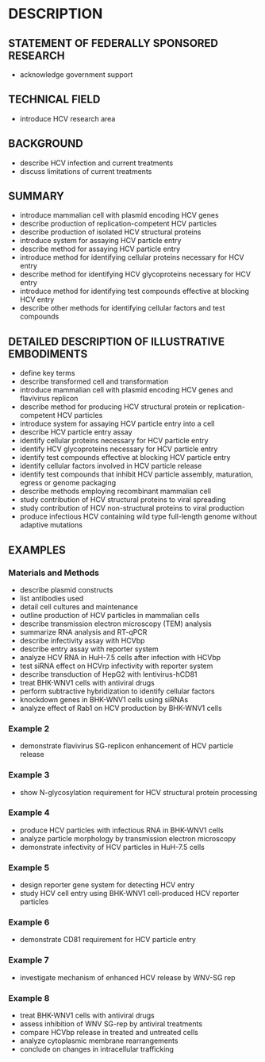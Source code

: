 # DESCRIPTION

## STATEMENT OF FEDERALLY SPONSORED RESEARCH

- acknowledge government support

## TECHNICAL FIELD

- introduce HCV research area

## BACKGROUND

- describe HCV infection and current treatments
- discuss limitations of current treatments

## SUMMARY

- introduce mammalian cell with plasmid encoding HCV genes
- describe production of replication-competent HCV particles
- describe production of isolated HCV structural proteins
- introduce system for assaying HCV particle entry
- describe method for assaying HCV particle entry
- introduce method for identifying cellular proteins necessary for HCV entry
- describe method for identifying HCV glycoproteins necessary for HCV entry
- introduce method for identifying test compounds effective at blocking HCV entry
- describe other methods for identifying cellular factors and test compounds

## DETAILED DESCRIPTION OF ILLUSTRATIVE EMBODIMENTS

- define key terms
- describe transformed cell and transformation
- introduce mammalian cell with plasmid encoding HCV genes and flavivirus replicon
- describe method for producing HCV structural protein or replication-competent HCV particles
- introduce system for assaying HCV particle entry into a cell
- describe HCV particle entry assay
- identify cellular proteins necessary for HCV particle entry
- identify HCV glycoproteins necessary for HCV particle entry
- identify test compounds effective at blocking HCV particle entry
- identify cellular factors involved in HCV particle release
- identify test compounds that inhibit HCV particle assembly, maturation, egress or genome packaging
- describe methods employing recombinant mammalian cell
- study contribution of HCV structural proteins to viral spreading
- study contribution of HCV non-structural proteins to viral production
- produce infectious HCV containing wild type full-length genome without adaptive mutations

## EXAMPLES

### Materials and Methods

- describe plasmid constructs
- list antibodies used
- detail cell cultures and maintenance
- outline production of HCV particles in mammalian cells
- describe transmission electron microscopy (TEM) analysis
- summarize RNA analysis and RT-qPCR
- describe infectivity assay with HCVbp
- describe entry assay with reporter system
- analyze HCV RNA in HuH-7.5 cells after infection with HCVbp
- test siRNA effect on HCVrp infectivity with reporter system
- describe transduction of HepG2 with lentivirus-hCD81
- treat BHK-WNV1 cells with antiviral drugs
- perform subtractive hybridization to identify cellular factors
- knockdown genes in BHK-WNV1 cells using siRNAs
- analyze effect of Rab1 on HCV production by BHK-WNV1 cells

### Example 2

- demonstrate flavivirus SG-replicon enhancement of HCV particle release

### Example 3

- show N-glycosylation requirement for HCV structural protein processing

### Example 4

- produce HCV particles with infectious RNA in BHK-WNV1 cells
- analyze particle morphology by transmission electron microscopy
- demonstrate infectivity of HCV particles in HuH-7.5 cells

### Example 5

- design reporter gene system for detecting HCV entry
- study HCV cell entry using BHK-WNV1 cell-produced HCV reporter particles

### Example 6

- demonstrate CD81 requirement for HCV particle entry

### Example 7

- investigate mechanism of enhanced HCV release by WNV-SG rep

### Example 8

- treat BHK-WNV1 cells with antiviral drugs
- assess inhibition of WNV SG-rep by antiviral treatments
- compare HCVbp release in treated and untreated cells
- analyze cytoplasmic membrane rearrangements
- conclude on changes in intracellular trafficking

